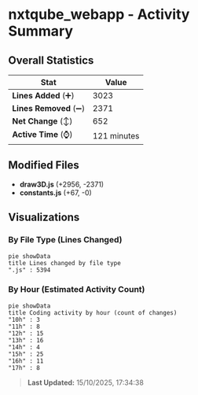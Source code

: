 # nxtqube_webapp - Activity Summary 

## Overall Statistics

| Stat                   | Value                                                             |
| ---------------------- | ----------------------------------------------------------------- |
| **Lines Added** (➕)   | 3023                                          |
| **Lines Removed** (➖) | 2371                                        |
| **Net Change** (↕)    | 652                |
| **Active Time** (⌚)   | 121 minutes |


## Modified Files
- **draw3D.js** (+2956, -2371)
- **constants.js** (+67, -0)

## Visualizations

### By File Type (Lines Changed)

```mermaid
pie showData
title Lines changed by file type
".js" : 5394
```

### By Hour (Estimated Activity Count)

```mermaid
pie showData
title Coding activity by hour (count of changes)
"10h" : 3
"11h" : 8
"12h" : 15
"13h" : 16
"14h" : 4
"15h" : 25
"16h" : 11
"17h" : 8
```


> **Last Updated:** 15/10/2025, 17:34:38